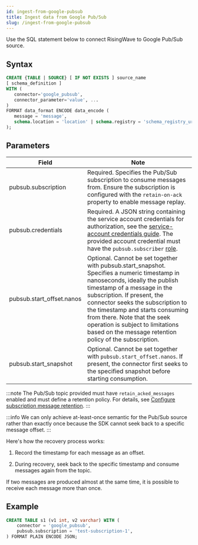 ```yaml
---
id: ingest-from-google-pubsub
title: Ingest data from Google Pub/Sub
slug: /ingest-from-google-pubsub
---
```

<head>
  <link rel="canonical" href="https://docs.risingwave.com/docs/current/ingest-from-google-pubsub/" />
</head>

Use the SQL statement below to connect RisingWave to Google Pub/Sub source.

## Syntax

```sql
CREATE {TABLE | SOURCE} [ IF NOT EXISTS ] source_name 
[ schema_definition ]
WITH (
   connector='google_pubsub',
   connector_parameter='value', ...
)
FORMAT data_format ENCODE data_encode (
   message = 'message',
   schema.location = 'location' | schema.registry = 'schema_registry_url'
);
```

## Parameters

| Field | Note |
| --- | --- |
| pubsub.subscription | Required. Specifies the Pub/Sub subscription to consume messages from. Ensure the subscription is configured with the `retain-on-ack` property to enable message replay. |
| pubsub.credentials | Required. A JSON string containing the service account credentials for authorization, see the [service-account credentials guide](https://developers.google.com/workspace/guides/create-credentials#create_credentials_for_a_service_account). The provided account credential must have the `pubsub.subscriber` [role](https://cloud.google.com/pubsub/docs/access-control#roles). |
| pubsub.start_offset.nanos | Optional. Cannot be set together with pubsub.start_snapshot. Specifies a numeric timestamp in nanoseconds, ideally the publish timestamp of a message in the subscription. If present, the connector seeks the subscription to the timestamp and starts consuming from there. Note that the seek operation is subject to limitations based on the message retention policy of the subscription.|
| pubsub.start_snapshot | Optional. Cannot be set together with `pubsub.start_offset.nanos`. If present, the connector first seeks to the specified snapshot before starting consumption. |

:::note
The Pub/Sub topic provided must have `retain_acked_messages` enabled and must define a retention policy. For details, see [Configure subscription message retention](https://cloud.google.com/pubsub/docs/replay-overview#subscription_message_retention).
:::

:::info
We can only achieve at-least-once semantic for the Pub/Sub source rather than exactly once because the SDK cannot seek back to a specific message offset.
:::

Here's how the recovery process works:

1. Record the timestamp for each message as an offset.

2. During recovery, seek back to the specific timestamp and consume messages again from the topic.

If two messages are produced almost at the same time, it is possible to receive each message more than once.

## Example

```sql
CREATE TABLE s1 (v1 int, v2 varchar) WITH (
    connector = 'google_pubsub',
    pubsub.subscription = 'test-subscription-1',
) FORMAT PLAIN ENCODE JSON;
```
